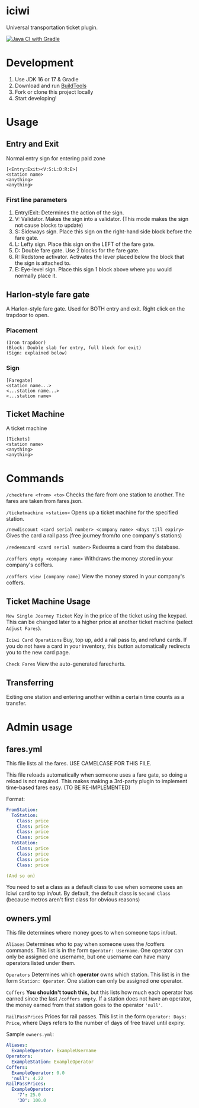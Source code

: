 # iciwi
Universal transportation ticket plugin.

[![Java CI with Gradle](https://github.com/Mineshafter61/iciwi/actions/workflows/gradle-publish.yml/badge.svg)](https://github.com/Mineshafter61/iciwi/actions/workflows/gradle-publish.yml)

# Development
1. Use JDK 16 or 17 & Gradle
2. Download and run [BuildTools](https://hub.spigotmc.org/jenkins/job/BuildTools/lastSuccessfulBuild/artifact/target/BuildTools.jar)
3. Fork or clone this project locally
4. Start developing!

# Usage
## Entry and Exit
Normal entry sign for entering paid zone
```
[<Entry:Exit><V:S:L:D:R:E>]
<station name>
<anything>
<anything>
```
### First line parameters
1. Entry/Exit: Determines the action of the sign.
2. V: Validator. Makes the sign into a validator. (This mode makes the sign not cause blocks to update)
3. S: Sideways sign. Place this sign on the right-hand side block before the fare gate.
4. L: Lefty sign. Place this sign on the LEFT of the fare gate.
5. D: Double fare gate. Use 2 blocks for the fare gate.
6. R: Redstone activator. Activates the lever placed below the block that the sign is attached to.
7. E: Eye-level sign. Place this sign 1 block above where you would normally place it.

## Harlon-style fare gate
A Harlon-style fare gate. Used for BOTH entry and exit. Right click on the trapdoor to open.
### Placement
```
(Iron trapdoor)
(Block: Double slab for entry, full block for exit)
(Sign: explained below)
```
### Sign
```
[Faregate]
<station name...>
<...station name...>
<...station name>
```

## Ticket Machine
A ticket machine
```
[Tickets]
<station name>
<anything>
<anything>
```
# Commands
`/checkfare <from> <to>` Checks the fare from one station to another. The fares are taken from fares.json.

`/ticketmachine <station>` Opens up a ticket machine for the specified station.

`/newdiscount <card serial number> <company name> <days till expiry>` Gives the card a rail pass (free journey from/to one company's stations)

`/redeemcard <card serial number>` Redeems a card from the database.

`/coffers empty <company name>` Withdraws the money stored in your company's coffers.

`/coffers view [company name]` View the money stored in your company's coffers.

## Ticket Machine Usage
`New Single Journey Ticket` Key in the price of the ticket using the keypad. This can be changed later to a higher price at another ticket machine (select `Adjust Fares`).

`Iciwi Card Operations` Buy, top up, add a rail pass to, and refund cards. If you do not have a card in your inventory, this button automatically redirects you to the new card page.

`Check Fares` View the auto-generated farecharts.

## Transferring
Exiting one station and entering another within a certain time counts as a transfer.

# Admin usage

## fares.yml
This file lists all the fares. USE CAMELCASE FOR THIS FILE.

This file reloads automatically when someone uses a fare gate, so doing a reload is not required. This makes making a 3rd-party plugin to implement time-based fares easy. (TO BE RE-IMPLEMENTED)

Format:
```yml
FromStation:
  ToStation:
    Class: price
    Class: price
    Class: price
    Class: price
  ToStation:
    Class: price
    Class: price
    Class: price
    Class: price

(And so on)
```
You need to set a class as a default class to use when someone uses an Iciwi card to tap in/out. By default, the default class is `Second Class` (because metros aren't first class for obvious reasons)

## owners.yml
This file determines where money goes to when someone taps in/out.

`Aliases` Determines who to pay when someone uses the /coffers commands. This list is in the form `Operator: Username`. One operator can only be assigned one username, but one username can have many operators listed under them.

`Operators` Determines which **operator** owns which station. This list is in the form `Station: Operator`. One station can only be assigned one operator.

`Coffers` **You shouldn't touch this,** but this lists how much each operator has earned since the last `/coffers empty`. If a station does not have an operator, the money earned from that station goes to the operator `'null'`.

`RailPassPrices` Prices for rail passes. This list in the form `Operator: Days: Price`, where Days refers to the number of days of free travel until expiry.

Sample `owners.yml`:
```yml
Aliases:
  ExampleOperator: ExampleUsername
Operators:
  ExampleStation: ExampleOperator
Coffers:
  ExampleOperator: 0.0
  'null': 4.22
RailPassPrices:
  ExampleOperator:
    '7': 25.0
    '30': 100.0
```
